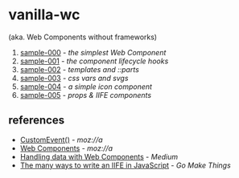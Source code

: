 # vanilla-wc

(aka. Web Components without frameworks)

1. [sample-000][s0] - _the simplest Web Component_
2. [sample-001][s1] - _the component lifecycle hooks_
3. [sample-002][s2] - _templates and ::parts_
4. [sample-003][s3] - _css vars and svgs_
5. [sample-004][s4] - _a simple icon component_
6. [sample-005][s5] - _props & IIFE components_

## references

- [CustomEvent()][ce-moz] - _moz://a_
- [Web Components][wc-moz] - _moz://a_
- [Handling data with Web Components][wc-data] - _Medium_
- [The many ways to write an IIFE in JavaScript][iife] - _Go Make Things_




[s0]: ./sample-000.html
[s1]: ./sample-001.html
[s2]: ./sample-002.html
[s3]: ./sample-003.html
[s4]: ./sample-004.html
[s5]: ./sample-005.html
[ce-moz]: https://developer.mozilla.org/en-US/docs/Web/API/CustomEvent/CustomEvent
[wc-moz]: https://developer.mozilla.org/en-US/docs/Web/Web_Components
[wc-data]: https://itnext.io/handling-data-with-web-components-9e7e4a452e6e
[iife]: https://gomakethings.com/the-many-ways-to-write-an-immediately-invoked-function-expression-iife-in-javascript/
